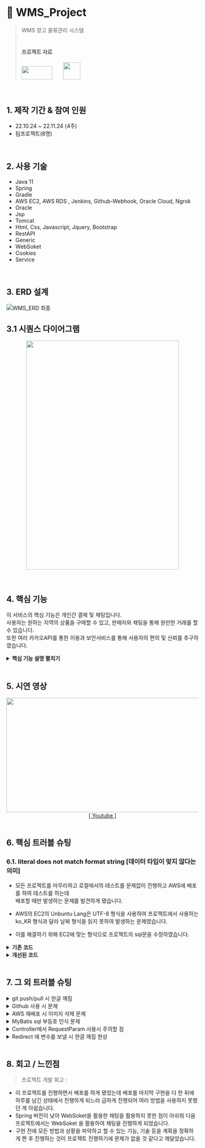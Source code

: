 # :pushpin: WMS_Project
>WMS 창고 물류관리 시스템 <br>
><br>
><h4><b>프로젝트 자료</b></h4>
><a href="https://www.youtube.com/watch?v=gVzC5DC1zgE&t=420s" style="margin-top : 10px;"><img src="https://user-images.githubusercontent.com/106065178/207799552-27c7f9ec-3320-492a-b69d-23fe1783d32a.jpg" width="80" height="35"></a>
><a href="https://diagnostic-raven-02c.notion.site/1-e754e62847224d21805c4a1de271887b" class="sbox" ><img class="profile" style="width: 45px;  margin-bottom: 3px; margin-left: 25px;" src="https://user-images.githubusercontent.com/106065178/207617352-af4e6185-95a8-449e-80f2-b17e711e7347.png"></a>

</br>

## 1. 제작 기간 & 참여 인원
- 22.10.24 ~ 22.11.24 (4주)
- 팀프로젝트(8명)

</br>

## 2. 사용 기술
  - Java 11
  - Spring
  - Gradle
  - AWS EC2, AWS RDS , Jenkins, Github-Webhook, Oracle Cloud, Ngrok 
  - Oracle
  - Jsp
  - Tomcat
  - Html, Css, Javascript, Jquery, Bootstrap
  - RestAPI
  - Generic
  - WebSoket
  - Cookies
  - Service

</br>

## 3. ERD 설계
![WMS_ERD 최종](https://user-images.githubusercontent.com/106065178/207878543-8710d855-3ee9-4ab2-8f19-0ec27a03972a.png)

## 3.1 시퀀스 다이어그램
<p align="center">
  <img src="https://user-images.githubusercontent.com/106065178/207877593-da4c6804-65c1-489b-ba0e-fc4d6f4894d5.png" width="400" height="600">
  </p>
  <br>


## 4. 핵심 기능
이 서비스의 핵심 기능은 개인간 결제 및 채팅입니다.  
사용자는 원하는 지역의 상품을 구매할 수 있고, 판매자와 채팅을 통해 원만한 거래를 할 수 있습니다.<br>
또한 여러 카카오API를 통한 이용과 보안서비스를 통해 사용자의 편의 및 신뢰를 추구하였습니다. 

<details>
<summary><b>핵심 기능 설명 펼치기</b></summary>
<div markdown="1">

### 4.1. IP확인
  <p align="center">
  <img src="https://user-images.githubusercontent.com/106065178/207794240-128e7b49-869d-4589-93b3-aa310beab9b1.png">
  </p>
  <br>
  
- 접속한 IP를 확인하여 회원가입 당시 등록된 IP와 다를 시 휴대폰 번호 인증을 통한 로그인을 하도록 하였습니다.
<br>
  
### 4.2. 비밀번호 암호화
  <p align="center">
  <img src="https://user-images.githubusercontent.com/106065178/207795103-2fa3b5da-4615-4288-a59b-51cea4fc987e.png" width="400" height="50">
  </p>
  <br>

- Spring Security를 활용하여 BCryptPasswordEncoder 라는 암호화를 사용하여 비밀번호를 암호화 저장하였습니다.
<br>
  
### 4.3. 휴대폰 & 이메일 인증
  <p align="center">
  <img src="https://user-images.githubusercontent.com/106065178/207797115-25ba4819-8617-477e-a81c-8a6c186fe43d.png" width="700" height="300">
  </p>
  <br>
  
- Twilio API 와 Naver Mail API를 활용하여 인증 체계를 구성하였습니다.

  <br>
  
### 4.4. 사용자 편의 지도 검색
  <p align="center">
  <img src="https://user-images.githubusercontent.com/106065178/207798202-ab4f3936-397a-46c9-94f9-42c44a7e823d.png" width="500" height="400">
  </p>
  <br>

- 카카오맵 API를 통한 사용자 편의 검색 기능 제공을 하였습니다.
  
<br>
  
### 4.5. 채팅 기능
  <p align="center">
  <img src="https://user-images.githubusercontent.com/106065178/207815703-37ceb3e3-afe4-4f77-add7-617eb4c2071b.png" width="650" height="300">
  </p>
  <br>

- Json 과 Ajax를 통한 채팅을 제공하여 판매자와 구매자 사이의 편의성과 신뢰성을 주었습니다.
<br> 
  
 ### 4.6. 카카오 결제 API
  <p align="center">
  <img src="https://user-images.githubusercontent.com/106065178/207840399-a151a287-1cae-4b61-8aa2-075c4bb682b1.png" width="650" height="300">
  </p>
  <br>

- 카카오 결제 API 를 통한 사용자 편의 시스템을 사용하였습니다.
  
<br>
  
   ### 4.7. 카카오 결제 API
  <p align="center">
  <img src="https://user-images.githubusercontent.com/106065178/207845517-2305d2d9-e18e-4edd-927d-c2ffc45bc106.png" width="300" height="300">
  </p>
  <br>

- 카카오톡 API 를 활용해 상담사와 빠른 상담을 할 수 있는 사용자 편의 시스템을 사용하였습니다.

</div>
</details>

</br>

## 5. 시연 영상
 <p align="center"><img src="https://user-images.githubusercontent.com/106065178/207879068-86cee319-dd15-4d5b-afe7-e88f7d0210be.gif" width="600" height="300">
<br><a href="https://youtu.be/JL0fxZF3Tb0">[&nbsp;Youtube&nbsp;]</a><br><br>
</p>



## 6. 핵심 트러블 슈팅
### 6.1. literal does not match format string [데이터 타입이 맞지 않다는 의미]
- 모든 프로젝트를 마무리하고 로컬에서의 테스트를 문제없이 진행하고 AWS에 배포를 하여 테스트를 하는데 <br>
  배포할 때만 발생하는 문제를 발견하게 됐습니다.

- AWS의 EC2의 Unbuntu Lang은 UTF-8 형식을 사용하여 프로젝트에서 사용하는 ko_KR 형식과 달라 날짜 형식을 읽지 못하여 발생하는 문제였습니다.

- 이를 해결하기 위해 EC2에 맞는 형식으로 프로젝트의 sql문을 수정하였습니다.

<details>
<summary><b>기존 코드</b></summary>
<div markdown="1">
	
~~~java
 <select id="GetAllReservationOnlyDates" resultType="reservation.model.ReservationBean">
		select start_date,end_date
		from reservation 
		where product_no = #{pno}
 </select>
  
  <br>
  <insert id="InsertReservation">
	insert into reservation values(reservation_seq.nextval,#{product_no},#{buyer_no},#{start_date},#{end_date},0,sysdate,'1',#{amount},null)
  </insert>
~~~
	
</div>
</details>

<details>
<summary><b>개선된 코드</b></summary>
<div markdown="1">

~~~java

  <select id="GetAllReservationOnlyDates" resultType="reservation.model.ReservationBean">
		select TO_CHAR(start_date, 'YYYY-MM-DD') as start_date, TO_CHAR(end_date, 'YYYY-MM-DD') as end_date
		from reservation 
		where product_no = #{pno}
  </select>

  <insert id="InsertReservation">
	insert into reservation values(reservation_seq.nextval,#{product_no},#{buyer_no},to_date(#{start_date},'YY-MM-DD'),to_date(#{end_date},'YY-MM-DD'),0,sysdate,'1',#{amount},null)
  </insert>
~~~

</div>
</details>

</br>

## 7. 그 외 트러블 슈팅
<details>
<summary>git push/pull 시 한글 깨짐</summary>
<div markdown="1">

- Spring 설정에 UTF-8 설정이 안되어 있어서 한글이 깨지는 현상
- <a href="https://chanho-park.tistory.com/entry/Spring-github-pushpull-%EC%8B%9C-%ED%95%9C%EA%B8%80%EA%B9%A8%EC%A7%90-%ED%98%84%EC%83%81">[&nbsp;해결 방법&nbsp;]</a>

</div>
</details>

<details>
<summary>Github 사용 시 문제</summary>
<div markdown="1">
  
  - <a href="https://github.com/vuejs/vue-devtools/issues/190](https://github.com/vuejs/vue-devtools/issues/190">[&nbsp;해결 방법&nbsp;]</a>
  
</div>
</details>

<details>
<summary>AWS 재배포 시 이미지 삭제 문제</summary>
<div markdown="1">
  
  - 이미 업로드한 이미지들이 배포를 다시 하게 되면은 사라지는 현상이 발생
  - <a href="https://diagnostic-raven-02c.notion.site/remove-a0d4d336e6344f16b06d22425135e023">[&nbsp;해결 방법&nbsp;]</a>
  
</div>
</details>

<details>
<summary> MyBatis sql 부등호 인식 문제 </summary>
<div markdown="1">
  
  - XML 파일에 sql 문을 작성하게 되는데 < 부등호를 TAG로 인식하기 때문에 <br>
  **"The content of elements must consist of well-formed character data or markup."** 라는 에러가 발생
 -  <a href="https://dlgkstjq623.tistory.com/389">[&nbsp;해결 방법&nbsp;]</a>
  
</div>
</details>
    
<details>
<summary> Controller에서 RequestParam 사용시 주의할 점 </summary>
<div markdown="1">
  
 - Controller에서 RequestParam을 사용하여 변수를 받을 때 받아오는 변수가 존재하지 않으면 에러 발생
 
 - 받아오는 변수가 없을 때도 Controller가 작동되게 해야하기 때문에 아래와 같은 코드를 입력해주면 됩니다.
~~~java
	required = false  
~~~
	
   
</div>
</details>    

<details>
<summary> Redirect 에 변수를 보낼 시 한글 깨짐 현상 </summary>
<div markdown="1">
  
 - Controller에서 다음 Controller로 변수를 담아 Redirect 를 하게 되면 한글이 깨지는 현상 발생
 
 - UTF-8 형식으로 Encoder 한 다음에 보내주면 됩니다.
~~~java
	keyword = URLEncoder.encode(keyword, "UTF-8"); 
~~~
	
   
</div>
</details>  


    
</br>

## 8. 회고 / 느낀점
>프로젝트 개발 회고 :

- 이 프로젝트를 진행하면서 배포를 하게 됐었는데 배포를 마지막 구현을 다 한 뒤에 하루를 남긴 상태에서 진행하게 되느라 급하게 진행되어 여러 방법을 사용하지 못했던 게 아쉽습니다.
- Spring 버전이 낮아 WebSoket을 활용한 채팅을 활용하지 못한 점이 아쉬워 다음 프로젝트에서는 WebSoket 을 활용하여 채팅을 진행하게 되었습니다.
- 구현 전에 모든 방법과 상황을 파악하고 할 수 있는 기능, 기술 등을 계획을 정확하게 짠 후 진행하는 것이 프로젝트 진행하기에 문제가 없을 것 같다고 깨달았습니다.

